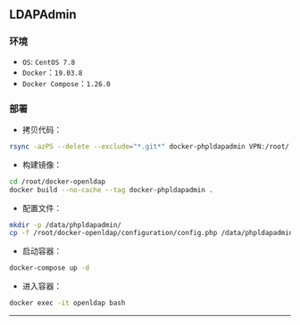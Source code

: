 ## LDAPAdmin

### 环境

+ `OS`: `CentOS 7.8`
+ `Docker`：`19.03.8`
+ `Docker Compose`：`1.26.0`

### 部署

+ 拷贝代码：

```bash
rsync -azPS --delete --exclude="*.git*" docker-phpldapadmin VPN:/root/
```

+ 构建镜像：

```bash
cd /root/docker-openldap
docker build --no-cache --tag docker-phpldapadmin .
```

+ 配置文件：

```bash
mkdir -p /data/phpldapadmin/
cp -f /root/docker-openldap/configuration/config.php /data/phpldapadmin/
```

+ 启动容器：

```bash
docker-compose up -d
```

+ 进入容器：

```bash
docker exec -it openldap bash
```

***
